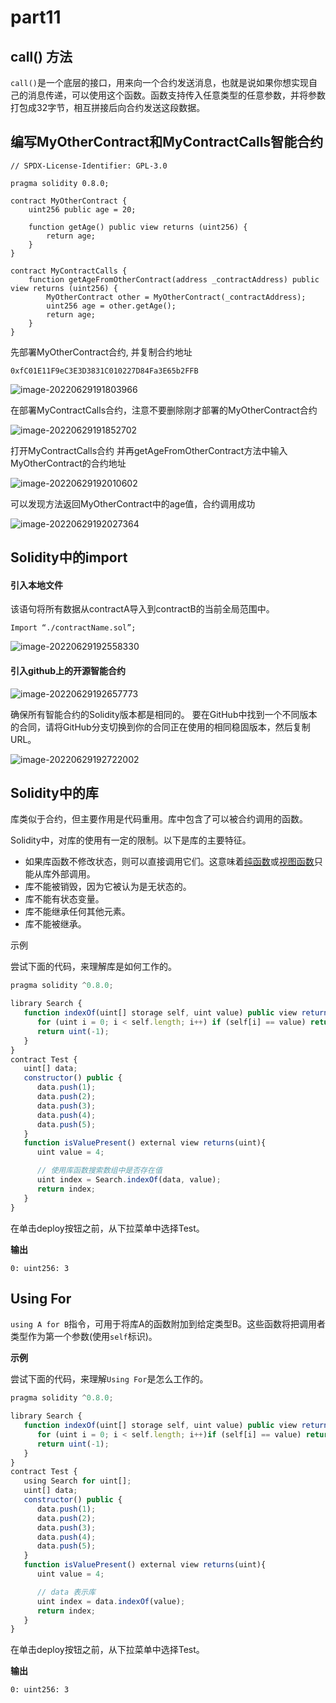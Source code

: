 # part11

## call() 方法

`call()`是一个底层的接口，用来向一个合约发送消息，也就是说如果你想实现自己的消息传递，可以使用这个函数。函数支持传入任意类型的任意参数，并将参数打包成32字节，相互拼接后向合约发送这段数据。



## 编写MyOtherContract和MyContractCalls智能合约

```solidity
// SPDX-License-Identifier: GPL-3.0

pragma solidity 0.8.0;

contract MyOtherContract {
    uint256 public age = 20;

    function getAge() public view returns (uint256) {
        return age;
    }
}

contract MyContractCalls {
    function getAgeFromOtherContract(address _contractAddress) public view returns (uint256) {
        MyOtherContract other = MyOtherContract(_contractAddress);
        uint256 age = other.getAge();
        return age;
    }
}
```





先部署MyOtherContract合约, 并复制合约地址

```
0xfC01E11F9eC3E3D3831C010227D84Fa3E65b2FFB
```

![image-20220629191803966](part11.assets/image-20220629191803966.png)



在部署MyContractCalls合约，注意不要删除刚才部署的MyOtherContract合约

![image-20220629191852702](part11.assets/image-20220629191852702.png)



打开MyContractCalls合约 并再getAgeFromOtherContract方法中输入MyOtherContract的合约地址

![image-20220629192010602](part11.assets/image-20220629192010602.png)



可以发现方法返回MyOtherContract中的age值，合约调用成功

![image-20220629192027364](part11.assets/image-20220629192027364.png)







## Solidity中的import

#### 引入本地文件

该语句将所有数据从contractA导入到contractB的当前全局范围中。

```
Import “./contractName.sol”;
```

![image-20220629192558330](part11.assets/image-20220629192558330.png)

#### 引入github上的开源智能合约

![image-20220629192657773](part11.assets/image-20220629192657773.png)

确保所有智能合约的Solidity版本都是相同的。 要在GitHub中找到一个不同版本的合同，请将GitHub分支切换到你的合同正在使用的相同稳固版本，然后复制URL。 

![image-20220629192722002](part11.assets/image-20220629192722002.png)





## Solidity中的库

库类似于合约，但主要作用是代码重用。库中包含了可以被合约调用的函数。

Solidity中，对库的使用有一定的限制。以下是库的主要特征。

- 如果库函数不修改状态，则可以直接调用它们。这意味着[纯函数](https://www.qikegu.com/docs/4963)或[视图函数](https://www.qikegu.com/docs/4961)只能从库外部调用。
- 库不能被销毁，因为它被认为是无状态的。
- 库不能有状态变量。
- 库不能继承任何其他元素。
- 库不能被继承。

示例

尝试下面的代码，来理解库是如何工作的。

```javascript
pragma solidity ^0.8.0;

library Search {
   function indexOf(uint[] storage self, uint value) public view returns (uint) {
      for (uint i = 0; i < self.length; i++) if (self[i] == value) return i;
      return uint(-1);
   }
}
contract Test {
   uint[] data;
   constructor() public {
      data.push(1);
      data.push(2);
      data.push(3);
      data.push(4);
      data.push(5);
   }
   function isValuePresent() external view returns(uint){
      uint value = 4;

      // 使用库函数搜索数组中是否存在值
      uint index = Search.indexOf(data, value);
      return index;
   }
}
```





在单击deploy按钮之前，从下拉菜单中选择Test。

**输出**

```shell
0: uint256: 3
```



## Using For

`using A for B`指令，可用于将库A的函数附加到给定类型B。这些函数将把调用者类型作为第一个参数(使用`self`标识)。

**示例**

尝试下面的代码，来理解`Using For`是怎么工作的。

```javascript
pragma solidity ^0.8.0;

library Search {
   function indexOf(uint[] storage self, uint value) public view returns (uint) {
      for (uint i = 0; i < self.length; i++)if (self[i] == value) return i;
      return uint(-1);
   }
}
contract Test {
   using Search for uint[];
   uint[] data;
   constructor() public {
      data.push(1);
      data.push(2);
      data.push(3);
      data.push(4);
      data.push(5);
   }
   function isValuePresent() external view returns(uint){
      uint value = 4;      

      // data 表示库
      uint index = data.indexOf(value);
      return index;
   }
}
```



在单击deploy按钮之前，从下拉菜单中选择Test。

**输出**

```shell
0: uint256: 3
```